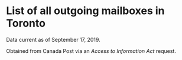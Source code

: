 # List of all outgoing mailboxes in Toronto
Data current as of September 17, 2019.

Obtained from Canada Post via an *Access to Information Act* request.
